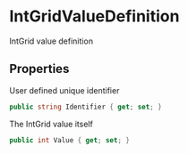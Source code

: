 # IntGridValueDefinition

  
IntGrid value definition  


## Properties

  
User defined unique identifier  

```csharp
public string Identifier { get; set; }
```

  
The IntGrid value itself  

```csharp
public int Value { get; set; }
```


